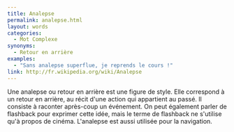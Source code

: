 ```yaml
---
title: Analepse
permalink: analepse.html
layout: words
categories:
  - Mot Complexe
synonyms:
  - Retour en arrière
examples:
  - "Sans analepse superflue, je reprends le cours !"
link: http://fr.wikipedia.org/wiki/Analepse
---
```


Une analepse ou retour en arrière est une figure de style. Elle correspond à un retour en arrière, au récit d'une action qui appartient au passé. Il consiste à raconter après-coup un événement. On peut également parler de flashback pour exprimer cette idée, mais le terme de flashback ne s'utilise qu'à propos de cinéma. L'analepse est aussi utilisée pour la navigation.
